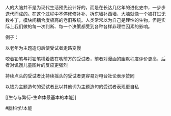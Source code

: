 人的大脑并不是为现代生活预先设计好的，而是在长达几亿年的进化史中，一步步迭代而成的。在这个过程中不停修修补补、拆东墙补西墙，大脑就像一个被打过无数补丁，模块间耦合度极高的老旧系统。人类常常以为自己是理性的生物，但是实际上我们做的每一次判断、每一个决策都受到各种各样非理性因素的影响。

例子：

以老年为主题造句后使受试者走路变慢

咬着铅笔与将铅笔横着放在嘴前方的受试者，前者对漫画的幽默程度评价更高，后者对饥饿儿童图片的反应更强烈

持续点头的受试者比持续摇头的受试者更容易对电台社论表示赞同

以钱为主题造句的受试者比以其他词为主题造句的受试者表现更自私

[[生存与繁衍-生命体最基本的本能]]

#脑科学/本能 